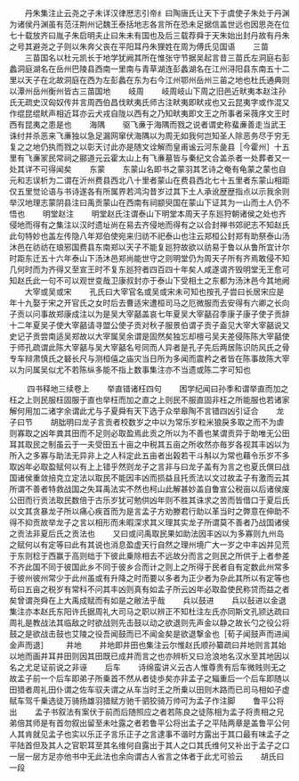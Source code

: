 <!-- { "loadSidebar": true } -->
　　丹朱集注止云尧之子未详汉律厯志引帝纟曰陶唐氏让天下于虞使子朱处于丹渊为诸侯丹渊虽有范汪荆州记魏王泰括地志各言所在恐未足据信盖世远也因思尧在位七十载放齐曰胤子朱启明夫止曰朱未有国也及后三载荐舜于天朱始出封丹故有丹朱之号其避尧之子则以朱奔父丧在平阳耳丹朱狸姓在周为傅氏见国语
　　三苗
　　三苗国名以杜元凯长于地学犹阙其所在惟张守节据吴起言昔三苗氏左洞庭右彭蠡洞庭湖名在岳州巴陵县西南一里南与青草湖连彭蠡湖名在江州浔阳县东南五十二里以天子在北故洞庭在西为左彭蠡在东为右今江州鄂州岳州三苖之地也杜氏通典则以潭州岳州衡州皆古三苗国地
　　岐周
　　岐周岐山下周之旧邑近畎夷本赵注孙氏无疏史汉匈奴传并言周西伯昌伐畎夷氏师古注畎夷即畎戎也又云昆夷字或作混又作绲昆绲畎声相近耳亦云犬戎自陇以西有之乃知畎夷即文王之所事者采薇序文王时西有昆夷之患是也
　　海隅
　　驱飞亷于海隅而戮之说者谓史称蜚亷善走当武王诛纣并杀恶来飞亷独以急足漏网窜伏海隅以为周无如我何岂知圣人除恶务尽于穷无复之之地仍执而戮之以彰天讨此亦是随文诠解而皇甫谧云河东彘县［今霍州］十五里有飞亷冡民常祠之郦道元云霍太山上有飞亷墓皆与秦纪文合盖杀者一处葬者又一处其详不可得闻矣
　　东蒙
　　东蒙山名即书之蒙羽其艺诗之奄有龟蒙之蒙也自元和志误析为二谓在沂州费县西北八十里者蒙山在费县西北七十五里者东蒙山相距仅五里觉论语与书诗遂各有所属界若鸿沟昔岁过其下土人承讹歴歴指点以示我余则举汉地理志蒙阴县注曰禹贡蒙山在西南有祠颛臾国在蒙山下证其为一山而土人仍不悟也
　　明堂赵注
　　明堂赵氏注谓泰山下明堂本周天子东廵狩朝诸侯之处也齐侵地而得有之集注以汉时遗址尚在易去齐侵地而得有之以合封禅书郊祀志不知赵氏此句特妙也盖左传隐八年郑伯使宛来归祊不祀泰山也注云郑桓公封郑有助祭泰山汤沐邑在祊祊在琅邪国费县东南郑以天子不能复廵狩故欲以祊易于鲁以从鲁所宜计尔时距东迁五十六年泰山下汤沐邑郑尚能世守之则明堂仍为周天子所有齐焉敢侵不知几何时而为齐得又至宣王时不复东廵狩者四百四十年矣人咸遂谓齐毁明堂无王愈可知赵氏此一句不可以观世变哉卫康叔封亦于泰山下受相土之东都为汤沐邑今其地阙
　　大宰或吴或宋
　　孔氏曰大宰官名或吴或宋未可知也按孔子尝曰长居宋应是年十九娶于宋之开官氏之女时后去曹适宋遭桓司马之厄微服而去安得有六卿之长向子贡以问事故郑康成注以为是吴大宰嚭盖哀七年夏吴大宰嚭召季康子康子使子贡辞十二年夏吴子使大宰嚭请寻盟公使子贡对秋子服景伯谓子贡子盍见大宰大宰嚭说又史记子贡尝南适吴郑故以大宰属吴余谓是固然矣独忘却檀弓吴夫差侵陈陈大宰嚭使于师孔疏谓此陈大宰嚭与吴大宰嚭名号同而人异者是孔子先后两居陈识防风氏之骨专车辩肃慎氏之砮长尺与测桓僖之庙灾当日所为多闻而震矜之者皆在陈事故陈大宰以为问属吴似尤不若陈纵多能不指上数事集注亦不当遗或陈二字可知也

　　
四书释地三续卷上
　　举直错诸枉四句
　　困学纪闻曰孙季和谓举直而加之枉之上则民服枉固服于直也举枉而加之直之上则民不服直固非枉之所能服也若诸家解何用加二诸字余谓此尤与子夏舜有天下选于众举皋陶不言错四凶引证合
　　龙子曰节
　　胡朏明曰龙子言贡者校数岁之中以为常乐岁粒米狼戾多取之而不为虐则寡取之凶年粪其田而不足则必取盈焉此贡之所以为不善也某谓贡异于助唯无公田耳其取民之制虽云于一夫受田五十亩之中税其五亩之所收然亦毎岁各视其丰凶以为所入之多寡与助法无异非上之人科定此五亩者出榖若干斗斛以为常也藉令乐岁不多取凶年必取盈赋何以有上上错乎然则龙子之言非与曰龙子盖有为言之也夏氏僎曰战国诸侯重敛掊克立定法以取民不能因丰凶而损益且托贡法以文过故孟子有激而云其所谓不善者特救战国之失耳禹法实不然也柯山此解甚妙盖自鲁宣公税亩以后诸侯废公田而行贡法取民数倍于古乐岁犹可勉供凶年则不胜其诛求之苦而皆借口于夏后氏以文其贪暴龙子所以痛心疾首而为是言孟子方劝滕君行助以革当时之弊意在伸助不得不抑贡故举龙子之言以相形而未暇深求其义理其实龙子所谓莫不善者乃战国诸侯之贡法非夏后氏之贡法也
　　又曰或问禹取民果如助法因丰凶以为多寡则九州岛之赋何以有定等曰此有其说也消息盈虚天行自然之理州境广大一岁之中丰凶并见荒于东则稔于西赢于高则绌于下彼此乗除相去不远故分而言之则民之所供于上者参差不齐此国不同于彼国此乡不同于彼乡合而计之则上之所得于民者自有定数此州常多于彼州彼州常少于此州虽或有升降之时而要以多者为正少者为杂此其所以有定等也苟曰五亩之税岁有常科不问其丰凶则真有如孟子所云凶年必取盈使民称贷而益之者矣曾谓尧舜在上大禹成赋而有如是之敝法乎哉
　　兵以鼓进
　　兵以鼔进以金退集注亦本赵氏东阳许氏据周礼大司马之职以辨正不知杜注左氏亦同斯文孔颕达疏曰周礼是教战法其临敌之时欲战则先击鼓以动之欲退则先声金以静之故长勺之役公将鼓之是欲战击鼓也艾陵之役吾闻鼓而已不闻金矣是欲退撃金也［荀子闻鼓声而进闻金声而退］
　　井地
　　井地即井田也集注云尔惟赵氏顺孙纂疏曰井地则言其始以地而画井耳井田则因其田既已成井而言之也亦辨析又曰沧浪地名汉水至其地因以名之尤足证前说之非诬
　　后车
　　诗绵蛮讲义云古人惟尊贵有后车微贱则无之故孟子前一个后车即弟子所乗首不然从者徒歩矣亦非孟子之辎重后一个后车即随以田猎者周礼田仆谓之佐车驭夫谓之从车当时王之所乗以田则木路而已司马相如子虚赋车驾千乗选徒万骑扬雄羽猎赋方驰千驷狡骑万帅可为孟子作注脚
　　鲁平公将出
　　孟子书叙法有案伏于前而后随照应之者若陈良之徒陈相为孟子将责相之兄弟倍其师是有首勿叙出留至未吐露之者若鲁平公将出孟子之平陆两章是盖鲁平公何人其肯就见孟子也实以乐正子言乐正子之言逮事不谐时方露出于其口最有味孟子之平陆首但及其人之官职耳至其名维何自露出于其人之口其氏维何又补出于孟子之口一层一层方足亦他书中无此法也余向谓古人省言之体者于此尤可验云
　　胡氏曰一段
